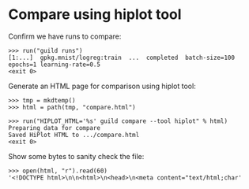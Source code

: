 # Compare using hiplot tool

Confirm we have runs to compare:

    >>> run("guild runs")
    [1:...]  gpkg.mnist/logreg:train  ...  completed  batch-size=100 epochs=1 learning-rate=0.5
    <exit 0>

Generate an HTML page for comparison using hiplot tool:

    >>> tmp = mkdtemp()
    >>> html = path(tmp, "compare.html")

    >>> run("HIPLOT_HTML='%s' guild compare --tool hiplot" % html)
    Preparing data for compare
    Saved HiPlot HTML to .../compare.html
    <exit 0>

Show some bytes to sanity check the file:

    >>> open(html, "r").read(60)
    '<!DOCTYPE html>\n\n<html>\n<head>\n<meta content="text/html;char'
